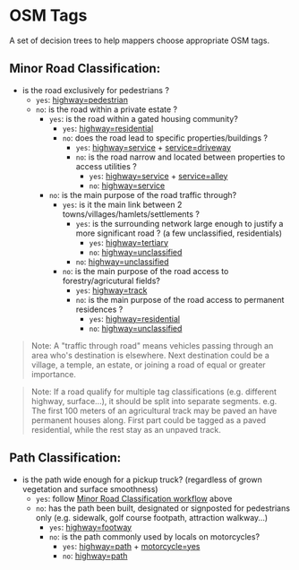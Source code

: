# OSM Tags

A set of decision trees to help mappers choose appropriate OSM tags.

## Minor Road Classification:

- is the road exclusively for pedestrians ?
  - `yes`: [highway=pedestrian](https://wiki.openstreetmap.org/wiki/Tag:highway=pedestrian)
  - `no`: is the road within a private estate ?
    - `yes`: is the road within a gated housing community?
      - `yes`: [highway=residential](https://wiki.openstreetmap.org/wiki/Tag:highway=residential)
      - `no`: does the road lead to specific properties/buildings ?
        - `yes`: [highway=service](https://wiki.openstreetmap.org/wiki/Tag:highway=service) + [service=driveway](https://wiki.openstreetmap.org/wiki/Tag:service=driveway)
        - `no`: is the road narrow and located between properties to access utilities ?
          - `yes`: [highway=service](https://wiki.openstreetmap.org/wiki/Tag:highway=service) + [service=alley](https://wiki.openstreetmap.org/wiki/Tag:service=alley)
          - `no`: [highway=service](https://wiki.openstreetmap.org/wiki/Tag:highway=service)
    - `no`: is the main purpose of the road traffic through?
      - `yes`: is it the main link between 2 towns/villages/hamlets/settlements ? 
        - `yes`: is the surrounding network large enough to justify a more significant road ? (a few unclassified, residentials) 
          - `yes`: [highway=tertiary](https://wiki.openstreetmap.org/wiki/Tag:highway=tertiary)
          - `no`: [highway=unclassified](https://wiki.openstreetmap.org/wiki/Tag:highway=unclassified)    
        - `no`: [highway=unclassified](https://wiki.openstreetmap.org/wiki/Tag:highway=unclassified)
      - `no`: is the main purpose of the road access to forestry/agricutural fields?
        - `yes`: [highway=track](https://wiki.openstreetmap.org/wiki/Tag:highway=track)
        - `no`: is the main purpose of the road access to permanent residences ? 
          - `yes`: [highway=residential](https://wiki.openstreetmap.org/wiki/Tag:highway=residential)
          - `no`: [highway=unclassified](https://wiki.openstreetmap.org/wiki/Tag:highway=unclassified)

> Note: A "traffic through road" means vehicles passing through an area who's destination is elsewhere.
Next destination could be a village, a temple, an estate, or joining a road of equal or greater importance.

> Note: If a road qualify for multiple tag classifications (e.g. different highway, surface...), it should be split into separate segments. e.g. The first 100 meters of an agricultural track may be paved an have permanent houses along. First part could be tagged as a paved residential, while the rest stay as an unpaved track.

## Path Classification:

- is the path wide enough for a pickup truck? (regardless of grown vegetation and surface smoothness)
  - `yes`: follow [Minor Road Classification workflow](#minor-road-classification) above
  - `no`: has the path been built, designated or signposted for pedestrians only (e.g. sidewalk, golf course footpath, attraction walkway…)
    - `yes`: [highway=footway](https://wiki.openstreetmap.org/wiki/Tag:highway=footway)
    - `no`: is the path commonly used by locals on motorcycles?
      - `yes`: [highway=path](https://wiki.openstreetmap.org/wiki/Tag:highway=path) + [motorcycle=yes](https://wiki.openstreetmap.org/wiki/Key:motorcycle)
      - `no`: [highway=path](https://wiki.openstreetmap.org/wiki/Tag:highway=path)
